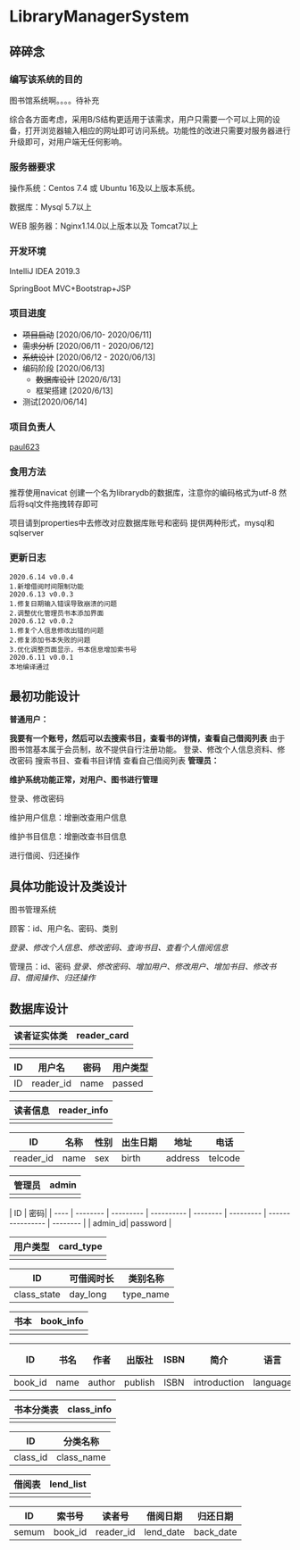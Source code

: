 
# LibraryManagerSystem

## 碎碎念

### 编写该系统的目的

图书馆系统啊。。。。待补充

综合各方面考虑，采用B/S结构更适用于该需求，用户只需要一个可以上网的设备，打开浏览器输入相应的网址即可访问系统。功能性的改进只需要对服务器进行升级即可，对用户端无任何影响。

### 服务器要求

操作系统：Centos 7.4 或 Ubuntu 16及以上版本系统。

数据库：Mysql 5.7以上

WEB 服务器：Nginx1.14.0以上版本以及 Tomcat7以上 

### 开发环境

IntelliJ IDEA 2019.3 

SpringBoot MVC+Bootstrap+JSP

### 项目进度

- ~~项目启动~~ [2020/06/10- 2020/06/11]
- ~~需求分析~~ [2020/06/11 - 2020/06/12]
- ~~系统设计~~ [2020/06/12 - 2020/06/13]
- 编码阶段 [2020/06/13]
  - ~~数据库设计~~ [2020/6/13]
  - 框架搭建 [2020/6/13]
- 测试[2020/06/14]

### 项目负责人

[paul623](https://github.com/paul623)

### 食用方法
推荐使用navicat
创建一个名为librarydb的数据库，注意你的编码格式为utf-8
然后将sql文件拖拽转存即可

项目请到properties中去修改对应数据库账号和密码
提供两种形式，mysql和sqlserver

### 更新日志
```$xslt
2020.6.14 v0.0.4
1.新增借阅时间限制功能
2020.6.13 v0.0.3
1.修复日期输入错误导致崩溃的问题
2.调整优化管理员书本添加界面
2020.6.12 v0.0.2
1.修复个人信息修改出错的问题
2.修复添加书本失败的问题
3.优化调整页面显示，书本信息增加索书号
2020.6.11 v0.0.1
本地编译通过
```

## 最初功能设计

**普通用户：**

**我要有一个账号，然后可以去搜索书目，查看书的详情，查看自己借阅列表**
由于图书馆基本属于会员制，故不提供自行注册功能。
登录、修改个人信息资料、修改密码
搜索书目、查看书目详情
查看自己借阅列表 
 **管理员：**

**维护系统功能正常，对用户、图书进行管理**

登录、修改密码

维护用户信息：增删改查用户信息

维护书目信息：增删改查书目信息

进行借阅、归还操作

## 具体功能设计及类设计

图书管理系统

顾客：id、用户名、密码、类别

*登录、修改个人信息、修改密码、查询书目、查看个人借阅信息*

管理员：id、密码
*登录、修改密码、增加用户、修改用户、增加书目、修改书目、借阅操作、归还操作*


## 数据库设计

| 读者证实体类 | reader_card|
| ---------- | ----------- |
|            |             |

| ID   | 用户名   |  密码     | 用户类型|
| ---- | -------- | ----------- | -------- | 
| ID   | reader_id| name| passed| card_state| 

| 读者信息 | reader_info|
| -------------- | ---------- |
|                |            |

| ID   | 名称 | 性别 | 出生日期| 地址| 电话|
| ---- | ------------ | ----------- | -------- | ------------ | -------- |
| reader_id| name| sex| birth| address| telcode|

| 管理员 | admin|
| ---------- | ----- |
|            |       |

| ID   | 密码|
| ---- | -------- | --------- | ---------- | -------- | --------- | ---------------- | -------- |
| admin_id| password |

| 用户类型 | card_type|
| ------------ | ---------- |
|              |            |

| ID   | 可借阅时长 | 类别名称| 
| ---- | ------------ | ----------- | 
| class_state| day_long| type_name|

| 书本 | book_info|
| ------------ | --------- |
|              |           |

| ID | 书名| 作者| 出版社  | ISBN  | 简介  | 语言   | 价格  | 出版日期 |分类号|书架号|在馆状态|
| ---------- | -------- | ---------- | --------- | --------- | -------- | ------------ | ------------- | -------- |-------- |-------- |-------- |
| book_id| name| author| publish| ISBN| introduction| language| price| pubdate|class_id|pressmark|state|

| 书本分类表 | class_info|
| ---------------- | -------- |
|                  |          |

| ID   | 分类名称     |
| ---- | --------- |
| class_id| class_name| 

| 借阅表 | lend_list|
| -------------------- | ---------- |
|                      |            |

| ID   | 索书号   |读者号  | 借阅日期  | 归还日期 |
| ---- | ----------- | ---------------- | ----------------------- | -------- |
| semum  | book_id | reader_id| lend_date| back_date  |
    
